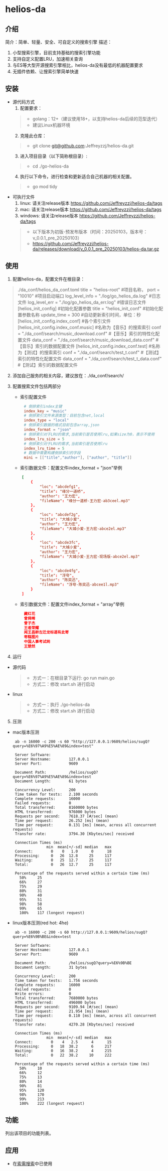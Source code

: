 # helios-da

## 介绍
简介：简单、轻量、安全、可自定义的搜索引擎
描述：
1. 小型搜索引擎，目前支持基础的搜索引擎功能
2. 支持自定义配置LRU，加速相关查询
3. 与ES等大型开源搜索引擎相比，helios-da没有最低的机器配置要求
4. 无插件依赖、让搜索引擎简单快速

## 安装
+ 源代码方式
   1. 配置要求：
    > + golang：12+（建议使用18+，以支持helios-da后续的范型迭代）
    > + 建议Linux机器环境
   2. 克隆此仓库：
    > + git clone git@github.com:Jeffreyzzj/helios-da.git
   3. 进入项目目录（以下简称根目录）: 
    > + cd ./go-helios-da
   4. 执行以下命令，进行检查和更新适合自己机器的相关配置。
    > + go mod tidy
+ 可执行文件
   1. linux: 请关注release版本 https://github.com/Jeffreyzzj/helios-da/tags
   2. mac: 请关注release版本 https://github.com/Jeffreyzzj/helios-da/tags
   3. windows: 请关注release版本 https://github.com/Jeffreyzzj/helios-da/tags
   > + 以下版本为初版-预发布版本（时间：20250103，版本号：v_0.0.1_pre_20250103）
   > + https://github.com/Jeffreyzzj/helios-da/releases/download/v_0.0.1_pre_20250103/helios-da.tar.gz

## 使用
1. 配置helios-da，配置文件在根目录：
  > ./da_conf/helios_da_conf.toml
  > title = "helios-root" #项目名称，
  > port = "10010" #项目启动端口
  > log_level_info = "./log/go_helios_da.log" #日志文件
  > log_level_err = "./log/go_helios_da_err.log" #错误日志文件
  > [helios_init_config] #初始化配置参数
  >     title = "helios_init_conf" #初始化配置参数名称
  >     update_time = 300 #自动更新索引时间，单位：秒
  > [helios_init_config.index_conf] #各个索引文件
  >   [helios_init_config.index_conf.music] #名称为【音乐】的搜索索引
  >         conf = "./da_conf/search/music_download.conf" #【音乐】索引的特性化配置文件
  >         data_conf = "./da_conf/search/music_download_data.conf" #【音乐】索引的数据配置文件
  >     [helios_init_config.index_conf.test] #名称为【测试】的搜索索引
  >         conf = "./da_conf/search/test_t.conf" #【测试】索引的特性化配置文件
  >         data_conf = "./da_conf/search/test_t_data.conf" #【测试】索引的数据配置文件

2. 添加自己服务的相关内容，建议放在：./da_conf/search/
3. 配置搜索文件包括两部分
   + 索引配置文件 
   ```toml
        # 倒排索引index主键
        index_key = "music"
        # 倒排索引文件来源类型：目前包含net,local
        index_type = "local"
        # 倒排索引数据的格式目前包含array,json
        index_format = "json"
        # 倒排索引对于LRU的需求,当前索引是否使用lru,如果size为0，表示不使用
        index_lru_size = 5
        # 倒排索引对于LRU的需求,当前索引是否使用lru
        index_lru_time = 5
        # 数据中需要构建倒排索引的字段
        mini = [["title","author"], ["author", "title"]]
   ```
   + 索引数据文件：配置文件index_format = "json"举例
    ```toml
        [
            {
                "loc": "abcdefg1",
                "title": "缘分一道桥",
                "author": "王力宏",
                "fileName": "缘分一道桥-王力宏-ab3ceel.mp3"
            },
            {
                "loc": "abcdef2g",
                "title": "大城小爱",
                "author": "王力宏",
                "fileName": "大城小爱-王力宏-abce2el.mp3"
            },
            {
                "loc": "abcde3fc",
                "title": "大城小爱",
                "author": "王力宏",
                "fileName": "大城小爱-王力宏-现场版-abce2el.mp3"
            },
            {
                "loc": "abcde4fg",
                "title": "浮夸",
                "author": "陈奕迅",
                "fileName": "浮夸-陈奕迅-abcee1l.mp3"
            }
        ]
   ```
   + 索引数据文件：配置文件index_format = "array"举例
   ```toml
        藏红花
        曾舜晞
        曾子杰
        王者荣耀
        闻王昌龄左迁龙标遥有此寄
        枣糕图片
        中国人事考试网
        王楚然
   ```
   
4. 运行
+ 源代码
  > - 方式一：在根目录下运行: go run main.go
  > - 方式二：修改 start.sh 进行启动

+ linux
  > - 方式一：执行 ./go-helios-da
  > - 方式二：修改 start.sh 进行启动

5. 压测
+ mac版本压测 
   ```
    ab -n 16000 -c 200 -s 60 "http://127.0.0.1:9609/helios/sugQ?query=%E6%97%A9%E5%AE%89&index=test"

    Server Software:
    Server Hostname:        127.0.0.1
    Server Port:            9609

    Document Path:          /helios/sugQ?query=%E6%97%A9%E5%AE%89&index=test
    Document Length:        61 bytes

    Concurrency Level:      200
    Time taken for tests:   2.100 seconds
    Complete requests:      16000
    Failed requests:        0
    Total transferred:      8160000 bytes
    HTML transferred:       976000 bytes
    Requests per second:    7618.37 [#/sec] (mean)
    Time per request:       26.252 [ms] (mean)
    Time per request:       0.131 [ms] (mean, across all concurrent requests)
    Transfer rate:          3794.30 [Kbytes/sec] received

    Connection Times (ms)
                  min  mean[+/-sd] median   max
    Connect:        0    0   1.0      0      18
    Processing:     0   26  12.8     25     117
    Waiting:        0   25  12.7     25     117
    Total:          0   26  12.7     25     117

    Percentage of the requests served within a certain time (ms)
      50%     25
      66%     27
      75%     29
      80%     31
      90%     40
      95%     51
      98%     58
      99%     65
      100%    117 (longest request)
   ```
+ linux版本压测(red hot: 4he)
   ```
    ab -n 16000 -c 200 -s 60 http://127.0.0.1:9609/helios/sugQ?query=%E6%9B%BE&index=test

    Server Software:        
    Server Hostname:        127.0.0.1
    Server Port:            9609

    Document Path:          /helios/sugQ?query=%E6%9B%BE
    Document Length:        31 bytes

    Concurrency Level:      200
    Time taken for tests:   1.756 seconds
    Complete requests:      16000
    Failed requests:        0
    Write errors:           0
    Total transferred:      7680000 bytes
    HTML transferred:       496000 bytes
    Requests per second:    9109.94 [#/sec] (mean)
    Time per request:       21.954 [ms] (mean)
    Time per request:       0.110 [ms] (mean, across all concurrent requests)
    Transfer rate:          4270.28 [Kbytes/sec] received

    Connection Times (ms)
                  min  mean[+/-sd] median   max
    Connect:        0    4   2.5      4      15
    Processing:     0   18  38.2      6     217
    Waiting:        0   16  38.2      4     215
    Total:          0   22  38.2     10     222

    Percentage of the requests served within a certain time (ms)
      50%     10
      66%     12
      75%     13
      80%     14
      90%     81
      95%     120
      98%     170
      99%     213
      100%    222 (longest request)
   ```


## 功能

列出该项目的功能列表。

## 应用
+ 在[索需搜索<suoxu>](http://suoxu.top)中已使用
